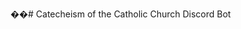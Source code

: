 ��#   C a t e c h e i s m   o f   t h e   C a t h o l i c   C h u r c h   D i s c o r d   B o t 
 
 